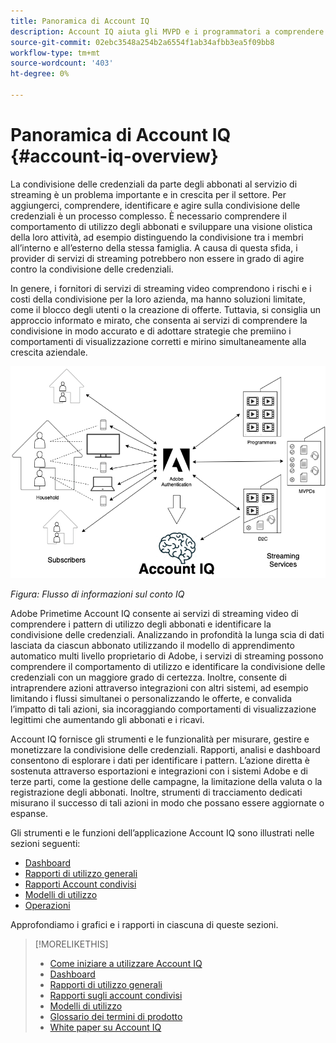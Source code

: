```yaml
---
title: Panoramica di Account IQ
description: Account IQ aiuta gli MVPD e i programmatori a comprendere i rischi per le loro entrate e le operazioni aziendali e a determinare le azioni più efficaci da intraprendere per mitigare gli impatti della frode delle credenziali.
source-git-commit: 02ebc3548a254b2a6554f1ab34afbb3ea5f09bb8
workflow-type: tm+mt
source-wordcount: '403'
ht-degree: 0%

---
```


# Panoramica di Account IQ {#account-iq-overview}

La condivisione delle credenziali da parte degli abbonati al servizio di streaming è un problema importante e in crescita per il settore. Per aggiungerci, comprendere, identificare e agire sulla condivisione delle credenziali è un processo complesso. È necessario comprendere il comportamento di utilizzo degli abbonati e sviluppare una visione olistica della loro attività, ad esempio distinguendo la condivisione tra i membri all’interno e all’esterno della stessa famiglia. A causa di questa sfida, i provider di servizi di streaming potrebbero non essere in grado di agire contro la condivisione delle credenziali.


<div class "preview">
In genere, i fornitori di servizi di streaming video comprendono i rischi e i costi della condivisione per la loro azienda, ma hanno soluzioni limitate, come il blocco degli utenti o la creazione di offerte. Tuttavia, si consiglia un approccio informato e mirato, che consenta ai servizi di comprendere la condivisione in modo accurato e di adottare strategie che premiino i comportamenti di visualizzazione corretti e mirino simultaneamente alla crescita aziendale. </span>

![Diagramma di flusso del conto IQ](assets/aiq-intro.png)

*Figura: Flusso di informazioni sul conto IQ*

Adobe Primetime Account IQ consente ai servizi di streaming video di comprendere i pattern di utilizzo degli abbonati e identificare la condivisione delle credenziali. Analizzando in profondità la lunga scia di dati lasciata da ciascun abbonato utilizzando il modello di apprendimento automatico multi livello proprietario di Adobe, i servizi di streaming possono comprendere il comportamento di utilizzo e identificare la condivisione delle credenziali con un maggiore grado di certezza. Inoltre, consente di intraprendere azioni attraverso integrazioni con altri sistemi, ad esempio limitando i flussi simultanei o personalizzando le offerte, e convalida l’impatto di tali azioni, sia incoraggiando comportamenti di visualizzazione legittimi che aumentando gli abbonati e i ricavi.

Account IQ fornisce gli strumenti e le funzionalità per misurare, gestire e monetizzare la condivisione delle credenziali. Rapporti, analisi e dashboard consentono di esplorare i dati per identificare i pattern. L’azione diretta è sostenuta attraverso esportazioni e integrazioni con i sistemi Adobe e di terze parti, come la gestione delle campagne, la limitazione della valuta o la registrazione degli abbonati. Inoltre, strumenti di tracciamento dedicati misurano il successo di tali azioni in modo che possano essere aggiornate o espanse.

Gli strumenti e le funzioni dell’applicazione Account IQ sono illustrati nelle sezioni seguenti:

* [Dashboard](/help/AccountIQ/dashboard.md)
* [Rapporti di utilizzo generali](/help/AccountIQ/general-usage-reports.md)
* [Rapporti Account condivisi](/help/AccountIQ/shared-acc-reports.md)
* [Modelli di utilizzo](/help/AccountIQ/usage-patterns.md)
* [Operazioni](/help/AccountIQ/operations.md)

Approfondiamo i grafici e i rapporti in ciascuna di queste sezioni.

>[!MORELIKETHIS]
>
>* [Come iniziare a utilizzare Account IQ](/help/AccountIQ/get-started.md)
>* [Dashboard](/help/AccountIQ/dashboard.md)
>* [Rapporti di utilizzo generali](/help/AccountIQ/general-usage-reports.md)
>* [Rapporti sugli account condivisi](/help/AccountIQ/shared-acc-reports.md)
>* [Modelli di utilizzo](/help/AccountIQ/usage-patterns.md)
>* [Glossario dei termini di prodotto](/help/AccountIQ/product-concepts.md)
>* [White paper su Account IQ](https://www.adobe.com/content/dam/dx/us/en/products/primetime/resources/primetime-account-iq-whitepaper.pdf)

<!-- Credential sharing is rampant and prevalent among subscribers in the video streaming industry. To add to it, understanding, identifying, and acting on password sharing is a complex process. There is complexity involved in understanding the subscriber usage behavior and developing a holistic view of viewer activity—for example, distinguishing sharing among members within the same household and outside. Due to this challenge, streaming service providers have inhibitions in acting against password sharing.

Generally, video streaming service providers consider password sharing as fatal for business and act strongly against it, by blocking the sharers. However, it is advised to follow a holistic approach that enables them to understand sharing accurately and adopt strategies to reward good viewing behavior and target business growth simultaneously.

![Account IQ flow diagram](assets/aiq-intro.png)

*Figure: Account IQ information flow*

Adobe Primetime Account IQ enables video streaming services understand the subscriber usage patterns and identify password sharing by analyzing usage behavior. Moreover, it validates the impact of applying actions to encourage legitimate viewing behavior while maximizing business ROI, eventually growing subscribers and revenue.

By deeply analyzing the long, winding trail of data left behind by each subscriber using Adobe's proprietary multi-layer machine learning model, customers can understand usage behavior and identify password sharing with a greater degree of certainty, use the insights to validate the impact of applying actions to encourage legitimate viewing behavior while maximizing business growth, eventually act on password sharing using validated tactics to improve viewer experience, growing subscribers and revenue (for e.g. converting sharers to paid subscribers, managing ad loads based on sharing behavior, rewarding good behavior with better viewer experience).

Account IQ is helps you understand usage patterns and identify password sharing by leveraging the Primetime Authentication  solution that processes a huge volume of TV Everywhere transactions. A proprietary multi-layer machine learning model trained by this real-world TVE data accurately characterizes usage patterns and helps video streaming services understand usage patterns and identify password sharing at an individual account level. Based on Adobe's customer experience management solutions, Account IQ enables video streaming services to effectively use their audience data to create actionable sharing profiles as well powers integrations with other Adobe Digital Experience and 3rd party solutions—for example, Adobe Primetime Concurrency Monitoring or Adobe Analytics—to enable understanding usage patterns, identify and act upon password sharing.


<!-- The widespread availability of video content and streaming services bring with it problem of account sharing; eventually leading to the loss of revenue by content providers. Account IQ helps TV Everywhere and VOD (video on demand) providers understand the risks to their revenue and business operations, and determine the most effective actions to take to mitigate the impacts of credential fraud. It helps these media companies (MVPDs, Programmers, and VOD providers) manage and uncover the instances of password sharing with a high level of confidence, enabling them deliver better business outcomes and provide better viewing experiences for subscribers.

To help media companies better understand the password sharing within their businesses, Primetime Account IQ determines **Password Sharing Risk Index** that rates every subscriber on their likelihood of sharing account credentials for subscription passwords, from very low to very high. Based on these calculations and the resulting indices, analytics are performed and visuals are generated for better understanding and interpretation of the account sharing behavior. Account IQ is a hosted web application, which you can access using your browser.

Account IQ assigns sharing scores to different subscriber accounts, so that the content providers (media companies, programmers, MVPDs, and VOD providers) can take informed decisions about subscriber accounts and check the illicit sharing.

Passwords are the main methods for viewers to authenticate, and there is a misconception that credential sharing is allowed. This idea makes illicit password sharing a common practice; necessitating the need for media companies to educate their viewers about permissible sharing and prevent illicit sharing.-->
